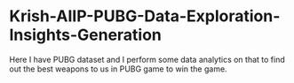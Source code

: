 # Krish-AIIP-PUBG-Data-Exploration-Insights-Generation

Here I have PUBG dataset and I perform some data analytics on that to find out the best weapons to us in PUBG game to win the game.
